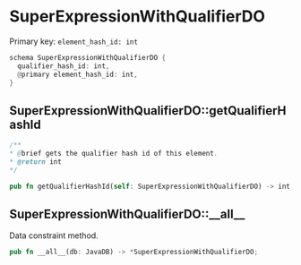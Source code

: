 # SuperExpressionWithQualifierDO

Primary key: `element_hash_id: int`

```rust
schema SuperExpressionWithQualifierDO {
  qualifier_hash_id: int,
  @primary element_hash_id: int,
}
```
## SuperExpressionWithQualifierDO::getQualifierHashId

```java
/**
* @brief gets the qualifier hash id of this element.
* @return int
*/
```
```rust
pub fn getQualifierHashId(self: SuperExpressionWithQualifierDO) -> int;
```
## SuperExpressionWithQualifierDO::\_\_all\_\_

Data constraint method.

```rust
pub fn __all__(db: JavaDB) -> *SuperExpressionWithQualifierDO;
```
